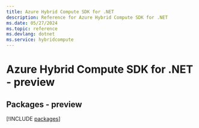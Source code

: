 ```yaml
---
title: Azure Hybrid Compute SDK for .NET
description: Reference for Azure Hybrid Compute SDK for .NET
ms.date: 05/27/2024
ms.topic: reference
ms.devlang: dotnet
ms.service: hybridcompute
---
```

# Azure Hybrid Compute SDK for .NET - preview
## Packages - preview
[!INCLUDE [packages](hybrid-compute-index.md)]